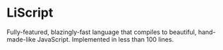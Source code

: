 LiScript
========

Fully-featured, blazingly-fast language that compiles to beautiful, hand-made-like JavaScript. Implemented in less than 100 lines.